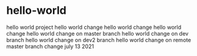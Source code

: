 # hello-world
hello world project
hello world change
hello world change
hello world change
hello world change on master branch
hello world change on dev branch
hello world change on dev2 branch
hello world change on remote master branch
change july 13 2021
